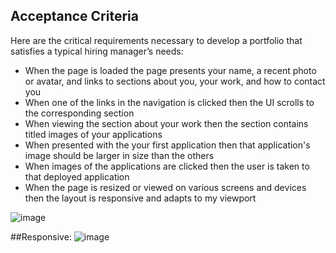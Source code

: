 

## Acceptance Criteria

Here are the critical requirements necessary to develop a portfolio that satisfies a typical hiring manager’s needs:

* When the page is loaded the page presents your name, a recent photo or avatar, and links to sections about you, your work, and how to contact you
* When one of the links in the navigation is clicked then the UI scrolls to the corresponding section
* When viewing the section about your work then the section contains titled images of your applications
* When presented with the your first application then that application's image should be larger in size than the others
* When images of the applications are clicked then the user is taken to that deployed application
* When the page is resized or viewed on various screens and devices then the layout is responsive and adapts to my viewport


![image](https://github.com/vickyw0102/Portfolio-/assets/42025846/26b201d8-2a91-475e-afdc-09ca58f2f493)

##Responsive:
![image](https://github.com/vickyw0102/Portfolio-/assets/42025846/0e5c00ff-de55-483c-9f73-25af4b2491cf)
